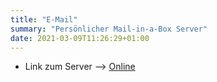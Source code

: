 ```yaml
---
title: "E-Mail"
summary: "Persönlicher Mail-in-a-Box Server"
date: 2021-03-09T11:26:29+01:00
---
```


+ Link zum Server --> [Online](https://box.derchef.email/mail)
